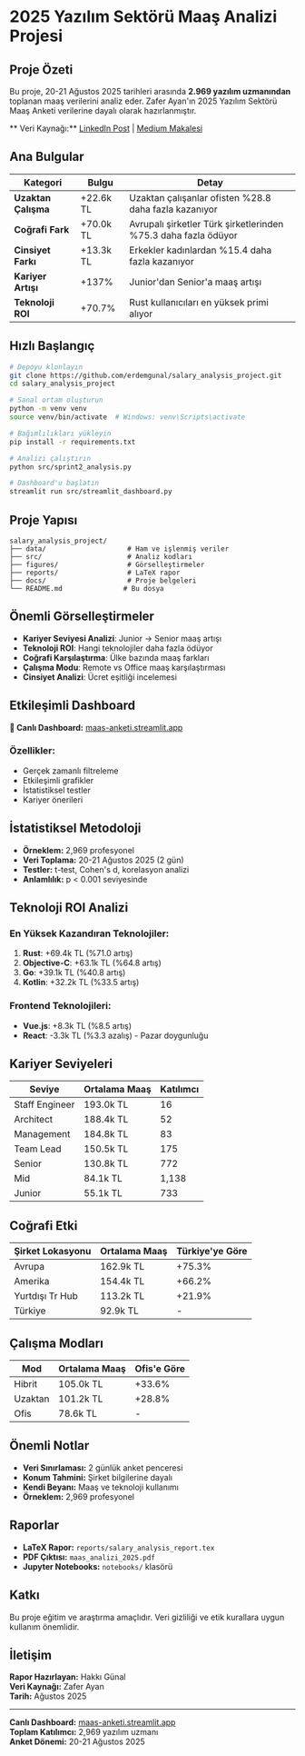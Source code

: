 # 2025 Yazılım Sektörü Maaş Analizi Projesi

## Proje Özeti

Bu proje, 20-21 Ağustos 2025 tarihleri arasında **2.969 yazılım uzmanından** toplanan maaş verilerini analiz eder. Zafer Ayan'ın 2025 Yazılım Sektörü Maaş Anketi verilerine dayalı olarak hazırlanmıştır.

** Veri Kaynağı:** [LinkedIn Post](https://www.linkedin.com/posts/zaferayan_geleneksel-maa%C5%9F-anketi-buyrun-httpslnkdin-activity-7363866008664629248-7YcQ) | [Medium Makalesi](https://zaferayan.medium.com/2025-a%C4%9Fustos-detayl%C4%B1-maa%C5%9F-anketi-98446d71920a)

## Ana Bulgular

| Kategori | Bulgu | Detay |
|----------|-------|-------|
| **Uzaktan Çalışma** | +22.6k TL | Uzaktan çalışanlar ofisten %28.8 daha fazla kazanıyor |
| **Coğrafi Fark** | +70.0k TL | Avrupalı şirketler Türk şirketlerinden %75.3 daha fazla ödüyor |
| **Cinsiyet Farkı** | +13.3k TL | Erkekler kadınlardan %15.4 daha fazla kazanıyor |
| **Kariyer Artışı** | +137% | Junior'dan Senior'a maaş artışı |
| **Teknoloji ROI** | +70.7% | Rust kullanıcıları en yüksek primi alıyor |

## Hızlı Başlangıç

```bash
# Depoyu klonlayın
git clone https://github.com/erdemgunal/salary_analysis_project.git
cd salary_analysis_project

# Sanal ortam oluşturun
python -m venv venv
source venv/bin/activate  # Windows: venv\Scripts\activate

# Bağımlılıkları yükleyin
pip install -r requirements.txt

# Analizi çalıştırın
python src/sprint2_analysis.py

# Dashboard'u başlatın
streamlit run src/streamlit_dashboard.py
```

## Proje Yapısı

```
salary_analysis_project/
├── data/                    # Ham ve işlenmiş veriler
├── src/                     # Analiz kodları
├── figures/                 # Görselleştirmeler
├── reports/                 # LaTeX rapor
├── docs/                    # Proje belgeleri
└── README.md               # Bu dosya
```

## Önemli Görselleştirmeler

- **Kariyer Seviyesi Analizi**: Junior → Senior maaş artışı
- **Teknoloji ROI**: Hangi teknolojiler daha fazla ödüyor
- **Coğrafi Karşılaştırma**: Ülke bazında maaş farkları
- **Çalışma Modu**: Remote vs Office maaş karşılaştırması
- **Cinsiyet Analizi**: Ücret eşitliği incelemesi

## Etkileşimli Dashboard

**🔗 Canlı Dashboard:** [maas-anketi.streamlit.app](http://maas-anketi.streamlit.app)

### Özellikler:
- Gerçek zamanlı filtreleme
- Etkileşimli grafikler
- İstatistiksel testler
- Kariyer önerileri

## İstatistiksel Metodoloji

- **Örneklem:** 2,969 profesyonel
- **Veri Toplama:** 20-21 Ağustos 2025 (2 gün)
- **Testler:** t-test, Cohen's d, korelasyon analizi
- **Anlamlılık:** p < 0.001 seviyesinde

## Teknoloji ROI Analizi

### En Yüksek Kazandıran Teknolojiler:
1. **Rust**: +69.4k TL (%71.0 artış)
2. **Objective-C**: +63.1k TL (%64.8 artış)
3. **Go**: +39.1k TL (%40.8 artış)
4. **Kotlin**: +32.2k TL (%33.5 artış)

### Frontend Teknolojileri:
- **Vue.js**: +8.3k TL (%8.5 artış)
- **React**: -3.3k TL (%3.3 azalış) - Pazar doygunluğu

## Kariyer Seviyeleri

| Seviye | Ortalama Maaş | Katılımcı |
|--------|---------------|-----------|
| Staff Engineer | 193.0k TL | 16 |
| Architect | 188.4k TL | 52 |
| Management | 184.8k TL | 83 |
| Team Lead | 150.5k TL | 175 |
| Senior | 130.8k TL | 772 |
| Mid | 84.1k TL | 1,138 |
| Junior | 55.1k TL | 733 |

## Coğrafi Etki

| Şirket Lokasyonu | Ortalama Maaş | Türkiye'ye Göre |
|-------|---------------|-----------------|
| Avrupa | 162.9k TL | +75.3% |
| Amerika | 154.4k TL | +66.2% |
| Yurtdışı Tr Hub | 113.2k TL | +21.9% |
| Türkiye | 92.9k TL | - |

## Çalışma Modları

| Mod | Ortalama Maaş | Ofis'e Göre |
|-----|---------------|-------------|
| Hibrit | 105.0k TL | +33.6% |
| Uzaktan | 101.2k TL | +28.8% |
| Ofis | 78.6k TL | - |

## Önemli Notlar

- **Veri Sınırlaması:** 2 günlük anket penceresi
- **Konum Tahmini:** Şirket bilgilerine dayalı
- **Kendi Beyanı:** Maaş ve teknoloji kullanımı
- **Örneklem:** 2,969 profesyonel

## Raporlar

- **LaTeX Rapor:** `reports/salary_analysis_report.tex`
- **PDF Çıktısı:** `maas_analizi_2025.pdf`
- **Jupyter Notebooks:** `notebooks/` klasörü

## Katkı

Bu proje eğitim ve araştırma amaçlıdır. Veri gizliliği ve etik kurallara uygun kullanım önemlidir.

## İletişim

**Rapor Hazırlayan:** Hakkı Günal  
**Veri Kaynağı:** Zafer Ayan  
**Tarih:** Ağustos 2025

---

**Canlı Dashboard:** [maas-anketi.streamlit.app](http://maas-anketi.streamlit.app)  
**Toplam Katılımcı:** 2,969 yazılım uzmanı  
**Anket Dönemi:** 20-21 Ağustos 2025